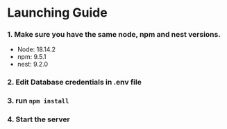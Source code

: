 # Launching Guide

### 1. Make sure you have the same node, npm and nest versions.

- Node: 18.14.2
- npm: 9.5.1
- nest: 9.2.0

### 2. Edit Database credentials in .env file
### 3. run `npm install`

### 4. Start the server

